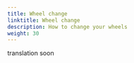 ```yaml
---
title: Wheel change
linktitle: Wheel change
description: How to change your wheels
weight: 30
---
```


translation soon